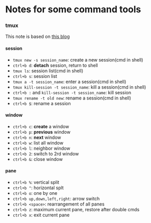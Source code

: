 # Notes for some command tools
### tmux
This note is based on [this blog](https://www.cnblogs.com/wangqiguo/p/8905081.html)
#### session
* `tmux new -s session_name`: create a new session(cmd in shell)
* `ctrl+b d`: **detach** session, return to shell
* `tmux ls`: session list(cmd in shell)
* `ctrl+b s`: session list
* `tmux a -t session_name`: enter a session(cmd in shell)
* `tmux kill-session -t session_name`: kill a session(cmd in shell)
* `ctrl+b :` and `kill-session -t session_name`: kill session
* `tmux rename -t old new`: rename a session(cmd in shell)
* `ctrl+b $`: rename a session
 
#### window
* `ctrl+b c`: **create** a window
* `ctrl+b p`: **previous**  window
* `ctrl+b n`: **next** window
* `ctrl+b w`: list all window
* `ctrl+b l`: neighbor window
* `ctrl+b 2`: switch to 2rd window
* `ctrl+b &`: close window

#### pane
* `ctrl+b %`: vertical split
* `ctrl+b "`: horizontal splt
* `ctrl+b o`: one by one
* `ctrl+b up,down,left,right`: arrow switch
* `ctrl+b <space>`: rearrangement of all panes
* `ctrl+b z`: maximum current pane, restore after double cmds
* `ctrl+b x`: exit current pane

